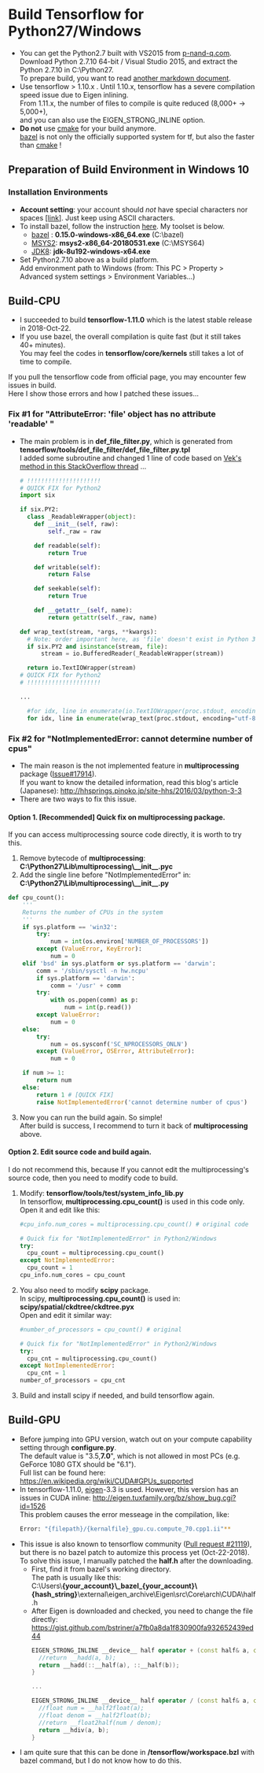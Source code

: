 # Build Tensorflow for Python27/Windows

- You can get the Python2.7 built with VS2015 from [p-nand-q.com](http://p-nand-q.com/python/building-python-27-with-visual_studio.html).  
  Download Python 2.7.10 64-bit / Visual Studio 2015, and extract the Python 2.7.10 in C:\Python27.  
  To prepare build, you want to read [another markdown document](./README_Python27_PythonSetting.md).  
- Use tensorflow > 1.10.x . Until 1.10.x, tensorflow has a severe compilation speed issue due to Eigen inlining.  
  From 1.11.x, the number of files to compile is quite reduced (8,000+ -> 5,000+),  
  and you can also use the EIGEN_STRONG_INLINE option.  
- **Do not** use [cmake] for your build anymore.  
  [bazel] is not only the officially supported system for tf, but also the faster than [cmake] !  

[bazel]:https://www.bazel.build/
[cmake]:https://cmake.org/



## Preparation of Build Environment in Windows 10

### Installation Environments

- **Account setting**: your account should *not* have special characters nor spaces [[link]](https://github.com/bazelbuild/bazel/issues/374). Just keep using ASCII characters.  
- To install bazel, follow the instruction [here](https://docs.bazel.build/versions/master/install-windows.html). My toolset is below.  
  + [bazel] : **0.15.0-windows-x86_64.exe** (C:\bazel)  
  + [MSYS2](https://www.msys2.org/): **msys2-x86_64-20180531.exe** (C:\MSYS64)  
  + [JDK8](https://www.oracle.com/technetwork/java/javase/downloads/jdk8-downloads-2133151.html): **jdk-8u192-windows-x64.exe**  
- Set Python2.7.10 above as a build platform.  
  Add environment path to Windows (from: This PC > Property > Advanced system settings > Environment Variables...)  



## Build-CPU

- I succeeded to build **tensorflow-1.11.0** which is the latest stable release in 2018-Oct-22.  
- If you use bazel, the overall compilation is quite fast (but it still takes 40+ minutes).  
  You may feel the codes in **tensorflow/core/kernels** still takes a lot of time to compile.  

If you pull the tensorflow code from official page, you may encounter few issues in build.  
Here I show those errors and how I patched these issues...  

### Fix #1 for "AttributeError: 'file' object has no attribute 'readable' "

- The main problem is in **def_file_filter.py**, which is generated from **tensorflow/tools/def_file_filter/def_file_filter.py.tpl**  
  I added some subroutine and changed 1 line of code based on [Vek's method in this StackOverflow thread](
https://stackoverflow.com/questions/34447623/wrap-an-open-stream-with-io-textiowrapper) ...  
  ```Python
  # !!!!!!!!!!!!!!!!!!!!!
  # QUICK FIX for Python2
  import six  

  if six.PY2:
    class _ReadableWrapper(object):
      def __init__(self, raw):
          self._raw = raw

      def readable(self):
          return True

      def writable(self):
          return False

      def seekable(self):
          return True

      def __getattr__(self, name):
          return getattr(self._raw, name)

  def wrap_text(stream, *args, **kwargs):
    # Note: order important here, as 'file' doesn't exist in Python 3
    if six.PY2 and isinstance(stream, file):
        stream = io.BufferedReader(_ReadableWrapper(stream))

    return io.TextIOWrapper(stream)
  # QUICK FIX for Python2
  # !!!!!!!!!!!!!!!!!!!!!
  
  ...

    #for idx, line in enumerate(io.TextIOWrapper(proc.stdout, encoding="utf-8")):
    for idx, line in enumerate(wrap_text(proc.stdout, encoding="utf-8")): # QUICK FIX for Python2
  ```

### Fix #2 for "NotImplementedError: cannot determine number of cpus"

- The main reason is the not implemented feature in **multiprocessing** package ([Issue#17914](https://bugs.python.org/issue17914)).  
  If you want to know the detailed information, read this blog's article (Japanese): 
http://hhsprings.pinoko.jp/site-hhs/2016/03/python-3-3
- There are two ways to fix this issue.

#### Option 1. [Recommended] Quick fix on **multiprocessing** package.  

If you can access multiprocessing source code directly, it is worth to try this.  

1.  Remove bytecode of **multiprocessing**: **C:\Python27\Lib\multiprocessing\\_\_init\_\_.pyc**  
2.  Add the single line before "NotImplementedError" in: **C:\Python27\Lib\multiprocessing\\_\_init\_\_.py**  
```Python
def cpu_count():
    '''
    Returns the number of CPUs in the system
    '''
    if sys.platform == 'win32':
        try:
            num = int(os.environ['NUMBER_OF_PROCESSORS'])
        except (ValueError, KeyError):
            num = 0
    elif 'bsd' in sys.platform or sys.platform == 'darwin':
        comm = '/sbin/sysctl -n hw.ncpu'
        if sys.platform == 'darwin':
            comm = '/usr' + comm
        try:
            with os.popen(comm) as p:
                num = int(p.read())
        except ValueError:
            num = 0
    else:
        try:
            num = os.sysconf('SC_NPROCESSORS_ONLN')
        except (ValueError, OSError, AttributeError):
            num = 0

    if num >= 1:
        return num
    else:
        return 1 # [QUICK FIX]
        raise NotImplementedError('cannot determine number of cpus')
```
3.  Now you can run the build again. So simple!  
    After build is success, I recommend to turn it back of **multiprocessing** above.  

#### Option 2. Edit source code and build again.

I do not recommend this, because 
If you cannot edit the multiprocessing's source code, then you need to modify code to build.

1.  Modify: **tensorflow/tools/test/system_info_lib.py**  
    In tensorflow, **multiprocessing.cpu_count()** is used in this code only.  
    Open it and edit like this:  
    ```Python
    #cpu_info.num_cores = multiprocessing.cpu_count() # original code

    # Quick fix for "NotImplementedError" in Python2/Windows
    try:
      cpu_count = multiprocessing.cpu_count()
    except NotImplementedError:
      cpu_count = 1
    cpu_info.num_cores = cpu_count
    ```
2.  You also need to modify **scipy** package.  
    In scipy, **multiprocessing.cpu_count()** is used in: **scipy/spatial/ckdtree/ckdtree.pyx**  
    Open and edit it similar way:  
    ```Python
    #number_of_processors = cpu_count() # original 

    # Quick fix for "NotImplementedError" in Python2/Windows
    try:
      cpu_cnt = multiprocessing.cpu_count()
    except NotImplementedError:
      cpu_cnt = 1
    number_of_processors = cpu_cnt
    ```
3.  Build and install scipy if needed, and build tensorflow again.  



## Build-GPU

- Before jumping into GPU version, watch out on your compute capability setting through **configure.py**.  
  The default value is "3.5,**7.0**", which is not allowed in most PCs (e.g. GeForce 1080 GTX should be "6.1").  
  Full list can be found here: https://en.wikipedia.org/wiki/CUDA#GPUs_supported  
- In tensorflow-1.11.0, [eigen]-3.3 is used. However, this version has an issues in CUDA inline: http://eigen.tuxfamily.org/bz/show_bug.cgi?id=1526  
  This problem causes the error messeage in the compilation, like:  
  ```sh
  Error: "{filepath}/{kernalfile}_gpu.cu.compute_70.cpp1.ii"**
  ```
- This issue is also known to tensorflow community ([Pull request #21119](https://github.com/tensorflow/tensorflow/pull/21119)), but there is no bazel patch to automize this process yet (Oct-22-2018).  
  To solve this issue, I manually patched the **half.h** after the downloading.  
  + First, find it from bazel's working directory.  
    The path is usually like this:  
    C:\Users\\**{your_account}\\\_bazel\_{your_account}\\{hash_string}**\\external\\eigen_archive\\Eigen\\src\\Core\\arch\\CUDA\\half.h  
  + After Eigen is downloaded and checked, you need to change the file directly:  
    https://gist.github.com/bstriner/a7fb0a8da1f830900fa932652439ed44  
    ```C++
    EIGEN_STRONG_INLINE __device__ half operator + (const half& a, const half& b) {
      //return __hadd(a, b);
      return __hadd(::__half(a), ::__half(b));
    }

    ...

    EIGEN_STRONG_INLINE __device__ half operator / (const half& a, const half& b) {
      //float num = __half2float(a);
      //float denom = __half2float(b);
      //return __float2half(num / denom);
      return __hdiv(a, b);
    }
    ```
- I am quite sure that this can be done in **/tensorflow/workspace.bzl** with bazel command, but I do not know how to do this.  

[eigen]:http://eigen.tuxfamily.org
